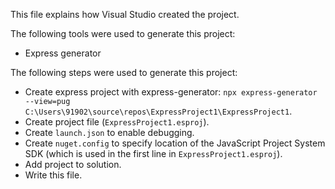 This file explains how Visual Studio created the project.

The following tools were used to generate this project:
- Express generator

The following steps were used to generate this project:
- Create express project with express-generator: `npx express-generator --view=pug C:\Users\91902\source\repos\ExpressProject1\ExpressProject1`.
- Create project file (`ExpressProject1.esproj`).
- Create `launch.json` to enable debugging.
- Create `nuget.config` to specify location of the JavaScript Project System SDK (which is used in the first line in `ExpressProject1.esproj`).
- Add project to solution.
- Write this file.
